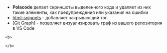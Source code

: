 * <b>Polacode</b> делает скриншоты выделенного кода и удаляет из них такие элементы, как предупреждения или указания на ошибки
* [html-snippets](https://github.com/formulahendry/vscode-auto-close-tag) - добавляет закрывающий тэг.
* [Git Graph] - позволяет визуализировать граф из вашего репозитория в VS Code


<div>



    <b>
        
    </b>
</div>
